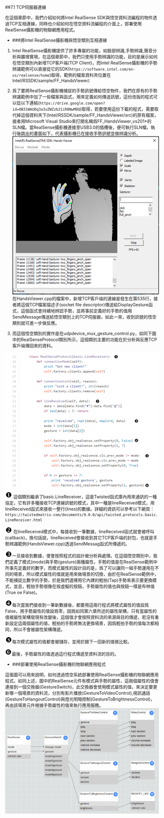 ##7.1 TCP伺服器連線  
<!--###7.1  TCP Server Connection-->  

在這個章節中，我們介紹如何將Intel RealSense SDK與悟空資料流編程的物件透過TCP互相連線，同時也介紹如何在悟空資料流編程的介面上，部署使用RealSense攝影機的物聯網應用程式。 
<!--In this section, we explain how to create a TCP connection between the Intel RealSense SDK and the WuKong FBP components. We also show an FBP application on how to adopt a RealSense camera in an IoT application.-->     

* ###將Intel RealSense攝影機與悟空類別互相連線
<!--* ###Connecting Intel RealSense Camera with WuKong-->   
  1.  Intel RealSense攝影機提供了許多專屬的功能，如臉部辨識,手勢辨識,聲音分析與擴增實境，在這個章節中，我們只使用手勢辨識的功能，目的是展示如何在悟空類別內新增TCP客戶端(TCP Client)，而Intel RealSense攝影機的手勢辨識範例可以直接從它的SDK(`https://software.intel.com/en-us/realsense/home`)取得，範例的檔案資料夾位置在Intel/RSSDK/sample/FF_HandsViewer/.
<!--  1.  The Intel RealSense camera provide many features for facial analysis, hand and finger tracking, sound processing, and augmented reality. In this example, we use only the feature of finger tracking to show how to add a TCP client in WuKong FBPs. Since RealSense has provided its SDK on the website https://software.intel.com/en-us/realsense/home, we simply use its HandsViewer code. The example is under the Intel folder, Intel/RSSDK/sample/FF_HandsViewer/.-->   
 
  2.  爲了要將RealSense攝影機捕捉的手勢訊號傳給悟空物件，我們在原有的手勢辨識範例中加了一些檔案與函式，用來定義如何傳送訊號，這份改版的程式可以從以下連結(`https://drive.google.com/open?id=0B31WAUDq3a3uZWZzb21iR0NwMDQ`)取得，若要使用這份下載的程式，需要取代掉這個資料夾下(Intel/RSSDK/sample/FF_HandsViewer/src)的原有檔案，接者用Microsoft Visual Studio來打開名稱爲FF_HandsViewer_vs201*的SLN檔。當RealSense攝影機連接至USB3.0的插槽後，便可執行SLN檔，執行後跳出的畫面如下，代表攝影機已在接收手勢訊號並做辨識分析。      
![](https://raw.githubusercontent.com/wukong-ntu/wukong-gitbook-figures/master/figures/07-Advanced/realsense.png)
  在HandsViewer.cpp的檔案中，新增TCP客戶端的連線是發生在第535行，接者將這個TCP檔案描述子(socket file descriptor)傳送給DisplayGesture函式，這個函式會持續地辨認手勢，並將事前定義好的手勢的值用SendMessage傳送給悟空類別上的TCP伺服器，如此一來，收到訊號的悟空類別就可進一步做反應。   
<!-- In the HandsViewer.cpp file, a socket client is created on line 535 and passed to the DisplayGesture function which is responsible to identify gestures. After getting the gesture, the SendMessage function will send different pre-defined number to there TCP server. In that way, WuKong can respond to each gesture accordingly.-->  

  3.  而這個悟空類別的實作是在udpdevice_mux_gesture_control.py，如同下圖中的RealSenseProtocol類別所示，這個類別主要的功能在於分析與反應TCP客戶端傳回來的資料。  
<!-- In WuKong, the TCP server is implemented in the udpdevice_mux_gesture_control.py, under the  RealSenseProtocol class as shown below. This class implements the user-defined network protocol parsing and handling for TCP servers, as an example of explaining how we can support different protocols in WuKong.-->        
![](https://raw.githubusercontent.com/wukong-ntu/wukong-gitbook-figures/master/figures/07-Advanced/realsense_protocol2.png)
 ![](https://raw.githubusercontent.com/wukong-ntu/wukong-gitbook-figures/master/figures/07-Advanced/no1.png) 這個類別繼承了basic.LineReceiver，這是Twisted函式庫內用來通訊的一種協定，它有許多種接收TCP連線訊號的模式，其中一種是lineReceived模式，用lineReceived函式來接收一整行(lines)的數據。詳細的資訊可以參考以下網頁： `https://twistedmatrix.com/documents/9.0.0/api/twisted.protocols.basic.LineReceiver.html`
<!-- ![](img/no1.png) This class inherits basic.LineReceiver which is a protocol that receives lines and/or raw data, depending on the mode. For further information, please refer to https://twistedmatrix.com/documents/9.0.0/api/twisted.protocols.basic.LineReceiver.html-->   
 ![](https://raw.githubusercontent.com/wukong-ntu/wukong-gitbook-figures/master/figures/07-Advanced/no2.png) 在lineReceived模式中，每接收到一筆數據，lineReceived函式就會被呼叫(callback)，換句話說，lineReceived會接收到其它TCP客戶端的封包，也就是手勢辨識範例(HandsViewer.cpp)透過SendMessag函式所傳遞的。
<!-- ![](img/no2.png) In the lineReceived mode, each line received becomes a callback to lineReceived. In other words, data is the packet received from other TCP client. So data is a message sent by the SendMessage function in the HandsViewer.cpp file.-->     
 ![](https://raw.githubusercontent.com/wukong-ntu/wukong-gitbook-figures/master/figures/07-Advanced/no3.png)一旦接收到數據，便會按照程式的設計被分析與處理。在這個悟空類別中，我們定義了模式(mode)與手勢(gesture)兩種屬性，手勢的值是在RealSense範例中所事先定義好的數字，而模式屬性的設計目的是，爲了可以讓同一組手勢運用在不同的場景，所以模式屬性的值就是用來做場景的切換，由於在RealSense範例中，不能捕捉比數字的手勢，於是我們選擇用它內建的輕拍(Tap)手勢來表示要更換模式，並且，輕拍手勢很像在按虛擬的按鈕，手勢屬性的值也與按鈕一樣是布林值(True oe False)。  
<!-- ![](img/no3.png) Once received a message, the code can split and parse the message according to the design. In this WuClass, we define the mode and gesture properties. The meaning of gesture is straightforward, but the meaning of mode requires some explanation. Since RealSense doesn't provide the sample code to identify the number gesture, we cannot change mode simply by using the number gesture. One alternative is using True or False to indicate whether a user wants to change mode or not. The changing mode property corresponds to the "tap" gesture. When a user posts a tap gesture (similar to pressing a virtual button), the mode property will propagate a signal to next component.-->
 ![](https://raw.githubusercontent.com/wukong-ntu/wukong-gitbook-figures/master/figures/07-Advanced/no4.png)每次當我們接收到一筆新數據後，都要用這兩行程式將模式屬性的值設爲False，將手勢屬性的值設爲零，因爲如同第六章所述的屬性架構，只有當屬性的值被屬性架構發現有改變後，這個值才會按照資料流的來源與目的傳遞，若沒有重新設定這兩個屬性的值，輕拍的手勢將無法更換場景，因爲輕拍手勢的值每次都相同，所以不會被屬性架構傳遞。   
<!-- ![](img/no4.png) Every time we receive new data, we have to reset mode and gesture before calling the setProperty function because WuKong adopts the even-driven model. If we don't reset the property, the same continual mode and gesture signal will be propagated only once.-->
 ![](https://raw.githubusercontent.com/wukong-ntu/wukong-gitbook-figures/master/figures/07-Advanced/no5.png)每次模式屬性的值都會被儲存，並用於跟下一回新的值做比較。
<!-- ![](img/no5.png) The previous state of mode property will be stored and compared to the new mode property, or otherwise we will count mode change incorrectly.-->    
 ![](https://raw.githubusercontent.com/wukong-ntu/wukong-gitbook-figures/master/figures/07-Advanced/no6.png)最後，手勢屬性的值透過這行程式傳遞至資料流的目的。  
<!-- ![](img/no6.png) Finally, the gesture value is propagated to the next component.-->      
 
* ###部署使用RealSense攝影機的物聯網應用程式 
<!--* ###FBP Using Intel RealSense Camera-->  
這張圖可以用來說明，如何透過悟空系統部署使用RealSense攝影機的物聯網應用程式。如同上述，圖中的RealSense元件有模式與手勢的屬性，這兩個屬性的值會連接到一個交換器(GestureSwitch)，此交換器會使用模式屬性的值，來決定要更新哪一個場景的資料流，分別有影片播放(GestureToVideoControl),視訊通話(GestureToHangoutControl)與燈光明暗控制(GestureToBrightnessControl)，再由該場景元件根據手勢屬性的值來執行應用服務。   
![](https://raw.githubusercontent.com/wukong-ntu/wukong-gitbook-figures/master/figures/07-Advanced/FBP_RealSense.png)

